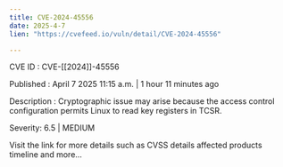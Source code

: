 ```yaml
---
title: CVE-2024-45556
date: 2025-4-7
lien: "https://cvefeed.io/vuln/detail/CVE-2024-45556"

---
```


CVE ID : CVE-[[2024]]-45556

Published :  April 7
2025
11:15 a.m. | 1 hour
11 minutes ago

Description : Cryptographic issue may arise because the access control configuration permits Linux to read key registers in TCSR.

Severity: 6.5 | MEDIUM

Visit the link for more details
such as CVSS details
affected products
timeline
and more...
